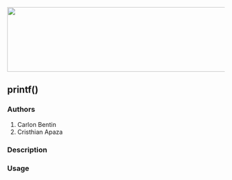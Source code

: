<img src="https://assets.website-files.com/6105315644a26f77912a1ada/610540e8b4cd6969794fe673_Holberton_School_logo-04-04.svg" height="150px" width="800px">

## printf()
### Authors
1. Carlon Bentin
2. Cristhian Apaza


### Description


### Usage
